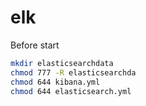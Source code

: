 # elk
Before start
```bash
mkdir elasticsearchdata
chmod 777 -R elasticsearchda
chmod 644 kibana.yml
chmod 644 elasticsearch.yml 
```
